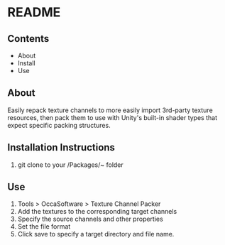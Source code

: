 # README

## Contents

- About
- Install
- Use

## About

Easily repack texture channels to more easily import 3rd-party texture resources, then pack them to use with Unity's built-in shader types that expect specific packing structures.

## Installation Instructions

1. git clone to your /Packages/~ folder

## Use

1. Tools > OccaSoftware > Texture Channel Packer
2. Add the textures to the corresponding target channels
3. Specify the source channels and other properties
4. Set the file format
5. Click save to specify a target directory and file name.
